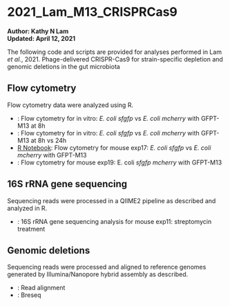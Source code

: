 # 2021_Lam_M13_CRISPRCas9

**Author: Kathy N Lam**\
**Updated: April 12, 2021**

The following code and scripts are provided for analyses performed in Lam *et al.*, 2021. Phage-delivered CRISPR-Cas9 for strain-specific depletion and
genomic deletions in the gut microbiota

## Flow cytometry

Flow cytometry data were analyzed using R.

- [](https://htmlpreview.github.io/?): Flow cytometry for in vitro: *E. coli sfgfp* vs *E. coli mcherry* with GFPT-M13 at 8h
- [](https://htmlpreview.github.io/?): Flow cytometry for in vitro: *E. coli sfgfp* vs *E. coli mcherry* with GFPT-M13 at 8h vs 24h
- [R Notebook](https://htmlpreview.github.io/?): Flow cytometry for mouse exp17: *E. coli sfgfp* vs *E. coli mcherry* with GFPT-M13
- [](https://htmlpreview.github.io/?): Flow cytometry for mouse exp19: E. coli *sfgfp mcherry* with GFPT-M13


## 16S rRNA gene sequencing

Sequencing reads were processed in a QIIME2 pipeline as described and analyzed in R.

- [](https://htmlpreview.github.io/?): 16S rRNA gene sequencing analysis for mouse exp11: streptomycin treatment


## Genomic deletions

Sequencing reads were processed and aligned to reference genomes generated by Illumina/Nanopore hybrid assembly as described.

- [](https://htmlpreview.github.io/?): Read alignment 
- [](https://htmlpreview.github.io/?): Breseq   

